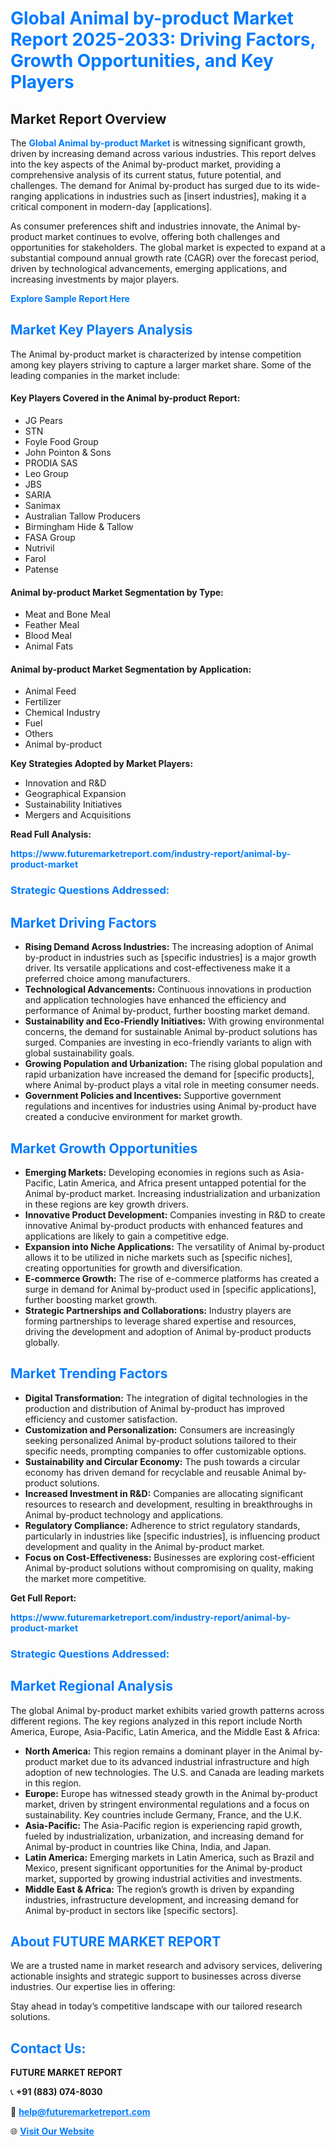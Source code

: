 <h1 style="color: #007BFF;">Global Animal by-product Market Report 2025-2033: Driving Factors, Growth Opportunities, and Key Players</h1>

<section id="overview">
<h2>Market Report Overview</h2>
<p>The <a href="https://www.futuremarketreport.com/industry-report/animal-by-product-market" style="color: #007BFF; text-decoration: none;"><strong>Global Animal by-product Market</strong></a> is witnessing significant growth, driven by increasing demand across various industries. This report delves into the key aspects of the Animal by-product market, providing a comprehensive analysis of its current status, future potential, and challenges. The demand for Animal by-product has surged due to its wide-ranging applications in industries such as [insert industries], making it a critical component in modern-day [applications].</p>
<p>As consumer preferences shift and industries innovate, the Animal by-product market continues to evolve, offering both challenges and opportunities for stakeholders. The global market is expected to expand at a substantial compound annual growth rate (CAGR) over the forecast period, driven by technological advancements, emerging applications, and increasing investments by major players.</p>
</section>

<section id="overview">
<p><a href="https://www.futuremarketreport.com/request-sample/reportId=111730" style="color: #007BFF; text-decoration: none;"><strong>Explore Sample Report Here</strong></a></p>
</section>

<section id="key-players">
<h2 style="color: #007BFF;">Market Key Players Analysis</h2>
<p>The Animal by-product market is characterized by intense competition among key players striving to capture a larger market share. Some of the leading companies in the market include:</p>
<h4>Key Players Covered in the Animal by-product Report:</h4>
<ul><li>JG Pears</li><li>STN</li><li>Foyle Food Group</li><li>John Pointon &amp; Sons</li><li>PRODIA SAS</li><li>Leo Group</li><li>JBS</li><li>SARIA</li><li>Sanimax</li><li>Australian Tallow Producers</li><li>Birmingham Hide &amp; Tallow</li><li>FASA Group</li><li>Nutrivil</li><li>Farol</li><li>Patense</li></ul>
<h4>Animal by-product Market Segmentation by Type:</h4>
<ul><li>Meat and Bone Meal</li><li>Feather Meal</li><li>Blood Meal</li><li>Animal Fats</li></ul>

<h4>Animal by-product Market Segmentation by Application:</h4>
<ul><li>Animal Feed</li><li>Fertilizer</li><li>Chemical Industry</li><li>Fuel</li><li>Others</li><li>Animal by-product</li></ul>
<p><strong>Key Strategies Adopted by Market Players:</strong></p>
<ul>
<li>Innovation and R&D</li>
<li>Geographical Expansion</li>
<li>Sustainability Initiatives</li>
<li>Mergers and Acquisitions</li>
</ul>
</section>

<section>
<p><strong>Read Full Analysis: </strong></p><a href="https://www.futuremarketreport.com/industry-report/animal-by-product-market" style="color: #007BFF; text-decoration: none;"><strong>https://www.futuremarketreport.com/industry-report/animal-by-product-market</strong></a>
<h3 style="color: #007BFF;">Strategic Questions Addressed:</h3>
</section>

<section id="driving-factors">
<h2 style="color: #007BFF;">Market Driving Factors</h2>
<ul>
<li><strong>Rising Demand Across Industries:</strong> The increasing adoption of Animal by-product in industries such as [specific industries] is a major growth driver. Its versatile applications and cost-effectiveness make it a preferred choice among manufacturers.</li>
<li><strong>Technological Advancements:</strong> Continuous innovations in production and application technologies have enhanced the efficiency and performance of Animal by-product, further boosting market demand.</li>
<li><strong>Sustainability and Eco-Friendly Initiatives:</strong> With growing environmental concerns, the demand for sustainable Animal by-product solutions has surged. Companies are investing in eco-friendly variants to align with global sustainability goals.</li>
<li><strong>Growing Population and Urbanization:</strong> The rising global population and rapid urbanization have increased the demand for [specific products], where Animal by-product plays a vital role in meeting consumer needs.</li>
<li><strong>Government Policies and Incentives:</strong> Supportive government regulations and incentives for industries using Animal by-product have created a conducive environment for market growth.</li>
</ul>
</section>

<section id="growth-opportunities">
<h2 style="color: #007BFF;">Market Growth Opportunities</h2>
<ul>
<li><strong>Emerging Markets:</strong> Developing economies in regions such as Asia-Pacific, Latin America, and Africa present untapped potential for the Animal by-product market. Increasing industrialization and urbanization in these regions are key growth drivers.</li>
<li><strong>Innovative Product Development:</strong> Companies investing in R&D to create innovative Animal by-product products with enhanced features and applications are likely to gain a competitive edge.</li>
<li><strong>Expansion into Niche Applications:</strong> The versatility of Animal by-product allows it to be utilized in niche markets such as [specific niches], creating opportunities for growth and diversification.</li>
<li><strong>E-commerce Growth:</strong> The rise of e-commerce platforms has created a surge in demand for Animal by-product used in [specific applications], further boosting market growth.</li>
<li><strong>Strategic Partnerships and Collaborations:</strong> Industry players are forming partnerships to leverage shared expertise and resources, driving the development and adoption of Animal by-product products globally.</li>
</ul>
</section>

<section id="trending-factors">
<h2 style="color: #007BFF;">Market Trending Factors</h2>
<ul>
<li><strong>Digital Transformation:</strong> The integration of digital technologies in the production and distribution of Animal by-product has improved efficiency and customer satisfaction.</li>
<li><strong>Customization and Personalization:</strong> Consumers are increasingly seeking personalized Animal by-product solutions tailored to their specific needs, prompting companies to offer customizable options.</li>
<li><strong>Sustainability and Circular Economy:</strong> The push towards a circular economy has driven demand for recyclable and reusable Animal by-product solutions.</li>
<li><strong>Increased Investment in R&D:</strong> Companies are allocating significant resources to research and development, resulting in breakthroughs in Animal by-product technology and applications.</li>
<li><strong>Regulatory Compliance:</strong> Adherence to strict regulatory standards, particularly in industries like [specific industries], is influencing product development and quality in the Animal by-product market.</li>
<li><strong>Focus on Cost-Effectiveness:</strong> Businesses are exploring cost-efficient Animal by-product solutions without compromising on quality, making the market more competitive.</li>
</ul>
</section>

<section>
<p><strong>Get Full Report: </strong></p><a href="https://www.futuremarketreport.com/industry-report/animal-by-product-market" style="color: #007BFF; text-decoration: none;"><strong>https://www.futuremarketreport.com/industry-report/animal-by-product-market</strong></a>
<h3 style="color: #007BFF;">Strategic Questions Addressed:</h3>
</section>


<section id="regional-analysis">
<h2 style="color: #007BFF;">Market Regional Analysis</h2>
<p>The global Animal by-product market exhibits varied growth patterns across different regions. The key regions analyzed in this report include North America, Europe, Asia-Pacific, Latin America, and the Middle East & Africa:</p>
<ul>
<li><strong>North America:</strong> This region remains a dominant player in the Animal by-product market due to its advanced industrial infrastructure and high adoption of new technologies. The U.S. and Canada are leading markets in this region.</li>
<li><strong>Europe:</strong> Europe has witnessed steady growth in the Animal by-product market, driven by stringent environmental regulations and a focus on sustainability. Key countries include Germany, France, and the U.K.</li>
<li><strong>Asia-Pacific:</strong> The Asia-Pacific region is experiencing rapid growth, fueled by industrialization, urbanization, and increasing demand for Animal by-product in countries like China, India, and Japan.</li>
<li><strong>Latin America:</strong> Emerging markets in Latin America, such as Brazil and Mexico, present significant opportunities for the Animal by-product market, supported by growing industrial activities and investments.</li>
<li><strong>Middle East & Africa:</strong> The region’s growth is driven by expanding industries, infrastructure development, and increasing demand for Animal by-product in sectors like [specific sectors].</li>
</ul>
</section>

<footer>
<h2 style="color: #007BFF;">About FUTURE MARKET REPORT</h2>
<p>We are a trusted name in market research and advisory services, delivering actionable insights and strategic support to businesses across diverse industries. Our expertise lies in offering:</p>

<p>Stay ahead in today’s competitive landscape with our tailored research solutions.</p>

<h2 style="color: #007BFF;">Contact Us:</h2>
<p><strong>FUTURE MARKET REPORT</strong></p>
<p>📞 <strong>+91 (883) 074-8030</strong></p>
<p>📧 <strong><a href="mailto:help@futuremarketreport.com" style="color: #007BFF;">help@futuremarketreport.com</a></strong></p>
<p>🌐 <strong><a href="https://www.futuremarketreport.com/" style="color: #007BFF;">Visit Our Website</a></strong></p>
</footer>